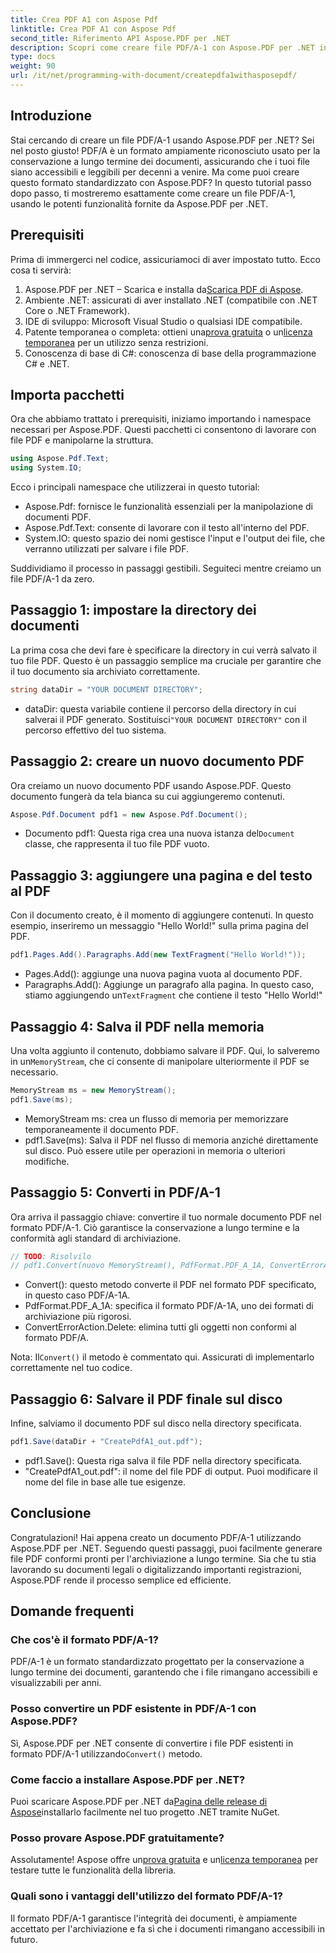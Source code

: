 ```yaml
---
title: Crea PDF A1 con Aspose Pdf
linktitle: Crea PDF A1 con Aspose Pdf
second_title: Riferimento API Aspose.PDF per .NET
description: Scopri come creare file PDF/A-1 con Aspose.PDF per .NET in questo tutorial dettagliato. Guida passo passo con esempi di codice e spiegazioni.
type: docs
weight: 90
url: /it/net/programming-with-document/createpdfa1withasposepdf/
---
```

## Introduzione

Stai cercando di creare un file PDF/A-1 usando Aspose.PDF per .NET? Sei nel posto giusto! PDF/A è un formato ampiamente riconosciuto usato per la conservazione a lungo termine dei documenti, assicurando che i tuoi file siano accessibili e leggibili per decenni a venire. Ma come puoi creare questo formato standardizzato con Aspose.PDF? In questo tutorial passo dopo passo, ti mostreremo esattamente come creare un file PDF/A-1, usando le potenti funzionalità fornite da Aspose.PDF per .NET.

## Prerequisiti

Prima di immergerci nel codice, assicuriamoci di aver impostato tutto. Ecco cosa ti servirà:

1.  Aspose.PDF per .NET – Scarica e installa da[Scarica PDF di Aspose](https://releases.aspose.com/pdf/net/).
2. Ambiente .NET: assicurati di aver installato .NET (compatibile con .NET Core o .NET Framework).
3. IDE di sviluppo: Microsoft Visual Studio o qualsiasi IDE compatibile.
4. Patente temporanea o completa: ottieni una[prova gratuita](https://releases.aspose.com/) o un[licenza temporanea](https://purchase.aspose.com/temporary-license/) per un utilizzo senza restrizioni.
5. Conoscenza di base di C#: conoscenza di base della programmazione C# e .NET.

## Importa pacchetti

Ora che abbiamo trattato i prerequisiti, iniziamo importando i namespace necessari per Aspose.PDF. Questi pacchetti ci consentono di lavorare con file PDF e manipolarne la struttura.

```csharp
using Aspose.Pdf.Text;
using System.IO;
```

Ecco i principali namespace che utilizzerai in questo tutorial:
- Aspose.Pdf: fornisce le funzionalità essenziali per la manipolazione di documenti PDF.
- Aspose.Pdf.Text: consente di lavorare con il testo all'interno del PDF.
- System.IO: questo spazio dei nomi gestisce l'input e l'output dei file, che verranno utilizzati per salvare i file PDF.

Suddividiamo il processo in passaggi gestibili. Seguiteci mentre creiamo un file PDF/A-1 da zero.

## Passaggio 1: impostare la directory dei documenti

La prima cosa che devi fare è specificare la directory in cui verrà salvato il tuo file PDF. Questo è un passaggio semplice ma cruciale per garantire che il tuo documento sia archiviato correttamente.

```csharp
string dataDir = "YOUR DOCUMENT DIRECTORY";
```

- dataDir: questa variabile contiene il percorso della directory in cui salverai il PDF generato. Sostituisci`"YOUR DOCUMENT DIRECTORY"` con il percorso effettivo del tuo sistema.

## Passaggio 2: creare un nuovo documento PDF

Ora creiamo un nuovo documento PDF usando Aspose.PDF. Questo documento fungerà da tela bianca su cui aggiungeremo contenuti.

```csharp
Aspose.Pdf.Document pdf1 = new Aspose.Pdf.Document();
```

-  Documento pdf1: Questa riga crea una nuova istanza del`Document` classe, che rappresenta il tuo file PDF vuoto.

## Passaggio 3: aggiungere una pagina e del testo al PDF

Con il documento creato, è il momento di aggiungere contenuti. In questo esempio, inseriremo un messaggio "Hello World!" sulla prima pagina del PDF.

```csharp
pdf1.Pages.Add().Paragraphs.Add(new TextFragment("Hello World!"));
```

- Pages.Add(): aggiunge una nuova pagina vuota al documento PDF.
-  Paragraphs.Add(): Aggiunge un paragrafo alla pagina. In questo caso, stiamo aggiungendo un`TextFragment` che contiene il testo "Hello World!"

## Passaggio 4: Salva il PDF nella memoria

 Una volta aggiunto il contenuto, dobbiamo salvare il PDF. Qui, lo salveremo in un`MemoryStream`, che ci consente di manipolare ulteriormente il PDF se necessario.

```csharp
MemoryStream ms = new MemoryStream();
pdf1.Save(ms);
```

- MemoryStream ms: crea un flusso di memoria per memorizzare temporaneamente il documento PDF.
- pdf1.Save(ms): Salva il PDF nel flusso di memoria anziché direttamente sul disco. Può essere utile per operazioni in memoria o ulteriori modifiche.

## Passaggio 5: Converti in PDF/A-1

Ora arriva il passaggio chiave: convertire il tuo normale documento PDF nel formato PDF/A-1. Ciò garantisce la conservazione a lungo termine e la conformità agli standard di archiviazione.

```csharp
// TODO: Risolvilo
// pdf1.Convert(nuovo MemoryStream(), PdfFormat.PDF_A_1A, ConvertErrorAction.Delete);
```

- Convert(): questo metodo converte il PDF nel formato PDF specificato, in questo caso PDF/A-1A.
- PdfFormat.PDF_A_1A: specifica il formato PDF/A-1A, uno dei formati di archiviazione più rigorosi.
- ConvertErrorAction.Delete: elimina tutti gli oggetti non conformi al formato PDF/A.

 Nota: Il`Convert()` il metodo è commentato qui. Assicurati di implementarlo correttamente nel tuo codice.

## Passaggio 6: Salvare il PDF finale sul disco

Infine, salviamo il documento PDF sul disco nella directory specificata.

```csharp
pdf1.Save(dataDir + "CreatePdfA1_out.pdf");
```

- pdf1.Save(): Questa riga salva il file PDF nella directory specificata.
- "CreatePdfA1_out.pdf": il nome del file PDF di output. Puoi modificare il nome del file in base alle tue esigenze.

## Conclusione

Congratulazioni! Hai appena creato un documento PDF/A-1 utilizzando Aspose.PDF per .NET. Seguendo questi passaggi, puoi facilmente generare file PDF conformi pronti per l'archiviazione a lungo termine. Sia che tu stia lavorando su documenti legali o digitalizzando importanti registrazioni, Aspose.PDF rende il processo semplice ed efficiente.

## Domande frequenti

### Che cos'è il formato PDF/A-1?  
PDF/A-1 è un formato standardizzato progettato per la conservazione a lungo termine dei documenti, garantendo che i file rimangano accessibili e visualizzabili per anni.

### Posso convertire un PDF esistente in PDF/A-1 con Aspose.PDF?  
 Sì, Aspose.PDF per .NET consente di convertire i file PDF esistenti in formato PDF/A-1 utilizzando`Convert()` metodo.

### Come faccio a installare Aspose.PDF per .NET?  
 Puoi scaricare Aspose.PDF per .NET da[Pagina delle release di Aspose](https://releases.aspose.com/pdf/net/)installarlo facilmente nel tuo progetto .NET tramite NuGet.

### Posso provare Aspose.PDF gratuitamente?  
 Assolutamente! Aspose offre un[prova gratuita](https://releases.aspose.com/) e un[licenza temporanea](https://purchase.aspose.com/temporary-license/) per testare tutte le funzionalità della libreria.

### Quali sono i vantaggi dell'utilizzo del formato PDF/A-1?  
Il formato PDF/A-1 garantisce l'integrità dei documenti, è ampiamente accettato per l'archiviazione e fa sì che i documenti rimangano accessibili in futuro.